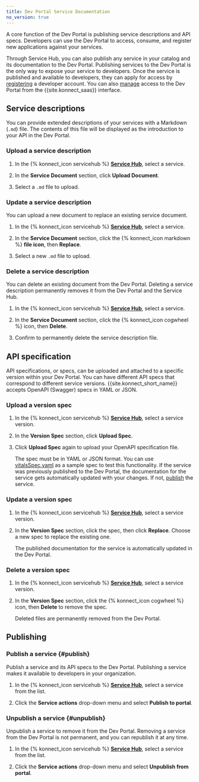 ```yaml
---
title: Dev Portal Service Documentation
no_version: true
---
```


A core function of the Dev Portal is publishing service descriptions and API specs. Developers can use the Dev Portal to access, consume, and register new applications against your services.

Through Service Hub, you can also publish any service in your catalog and its
documentation to the Dev Portal. Publishing services to the Dev Portal is the only way to expose your service to developers. Once the service is published and available to developers, they can apply for access by [registering](/konnect/dev-portal/dev-reg/) a developer account. You can also [manage](/konnect/dev-portal/access-and-approval/manage-devs/) access to the Dev Portal from the {{site.konnect_saas}} interface.

## Service descriptions

You can provide extended descriptions of your services with a Markdown (`.md`) file. The contents of this file will be displayed as the introduction to your API in the Dev Portal.

### Upload a service description

1. In the {% konnect_icon servicehub %} [**Service Hub**](https://cloud.konghq.com/servicehub), select a service.

1. In the **Service Document** section, click **Upload Document**.

1. Select a `.md` file to upload.

### Update a service description

You can upload a new document to replace an existing service document.

1. In the {% konnect_icon servicehub %} [**Service Hub**](https://cloud.konghq.com/servicehub), select a service.

1. In the **Service Document** section, click the {% konnect_icon markdown %} **file icon**, then **Replace**.

1. Select a new `.md` file to upload.

### Delete a service description

You can delete an existing document from the Dev Portal. Deleting a service description permanently removes it from the Dev Portal and the Service Hub.

1. In the {% konnect_icon servicehub %} [**Service Hub**](https://cloud.konghq.com/servicehub), select a service.

1. In the **Service Document** section, click the {% konnect_icon cogwheel %} icon, then **Delete**.

1. Confirm to permanently delete the service description file.

## API specification

API specifications, or specs, can be uploaded and attached to a specific version within your Dev Portal.
You can have different API specs that correspond to different service versions.
{{site.konnect_short_name}} accepts OpenAPI (Swagger) specs in YAML or JSON.

### Upload a version spec

1. In the {% konnect_icon servicehub %} [**Service Hub**](https://cloud.konghq.com/servicehub), select a service version.

1. In the **Version Spec** section, click **Upload Spec**.

1. Click **Upload Spec** again to upload your OpenAPI specification file.

    The spec must be in YAML or JSON format. You
    can use [vitalsSpec.yaml](/konnect/vitalsSpec.yaml) as a sample spec to test this functionality.
    If the service was previously published to the Dev Portal, the documentation
    for the service gets automatically updated with your changes. If not,
    [publish](/konnect/servicehub/service-documentation/#publishing) the service.

### Update a version spec

1. In the {% konnect_icon servicehub %} [**Service Hub**](https://cloud.konghq.com/servicehub), select a service version.

1. In the **Version Spec** section, click the spec, then click **Replace**.
Choose a new spec to replace the existing one.

    The published documentation for the service is automatically updated in the Dev Portal.

### Delete a version spec

1. In the {% konnect_icon servicehub %} [**Service Hub**](https://cloud.konghq.com/servicehub), select a service version.

1. In the **Version Spec** section, click the {% konnect_icon cogwheel %} icon, then **Delete** to remove the spec.

    Deleted files are permanently removed from the Dev Portal.

## Publishing

### Publish a service {#publish}

Publish a service and its API specs to the Dev Portal. Publishing a service makes it available to developers in your organization.

1. In the {% konnect_icon servicehub %} [**Service Hub**](https://cloud.konghq.com/servicehub), select a service from the list.

1. Click the **Service actions** drop-down menu and select **Publish to portal**.

### Unpublish a service {#unpublish}

Unpublish a service to remove it from the Dev Portal. Removing a service from the Dev Portal is not permanent, and you can republish it at any time.

1. In the {% konnect_icon servicehub %} [**Service Hub**](https://cloud.konghq.com/servicehub), select a service from the list.

1. Click the **Service actions** drop-down menu and select **Unpublish from portal**.
